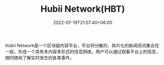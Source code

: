﻿---
weight: 
title: "Hubii Network(HBT)"
description: "Hubii Network是一个区块链内容平台，平台将分散的、碎片化的新闻资讯集合在一起，形成一个具有多内容多形式的信息网络，用户可以通过观看平台上的信息，随时随地了解实时发生的各..."
date: 2022-07-19T21:57:40+08:00
lastmod: 2022-07-19T16:45:40+08:00
draft: false
authors: ["浮尘"]
featuredImage: "hubii-networkhbt.webp"
link: "https://www.hubii.network/"
tags: ["数字代币","Hubii Network(HBT)"]
categories: ["navigation"]
navigation: ["数字代币"]
lightgallery: true
toc: true
pinned: false
recommend: false
recommend1: false
---
Hubii Network是一个区块链内容平台，平台将分散的、碎片化的新闻资讯集合在一起，形成一个具有多内容多形式的信息网络，用户可以通过观看平台上的信息，随时随地了解实时发生的各类事件。
